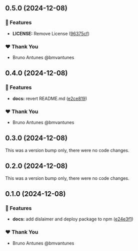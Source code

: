## 0.5.0 (2024-12-08)

### 🚀 Features

- **LICENSE:** Remove License ([96375cf](https://github.com/bmvantunes/nx-typecheck/commit/96375cf))

### ❤️ Thank You

- Bruno Antunes @bmvantunes

## 0.4.0 (2024-12-08)

### 🚀 Features

- **docs:** revert README.md ([e2ce819](https://github.com/bmvantunes/nx-typecheck/commit/e2ce819))

### ❤️ Thank You

- Bruno Antunes @bmvantunes

## 0.3.0 (2024-12-08)

This was a version bump only, there were no code changes.

## 0.2.0 (2024-12-08)

This was a version bump only, there were no code changes.

## 0.1.0 (2024-12-08)

### 🚀 Features

- **docs:** add dislaimer and deploy package to npm ([e24e3f1](https://github.com/bmvantunes/nx-typecheck/commit/e24e3f1))

### ❤️ Thank You

- Bruno Antunes @bmvantunes
